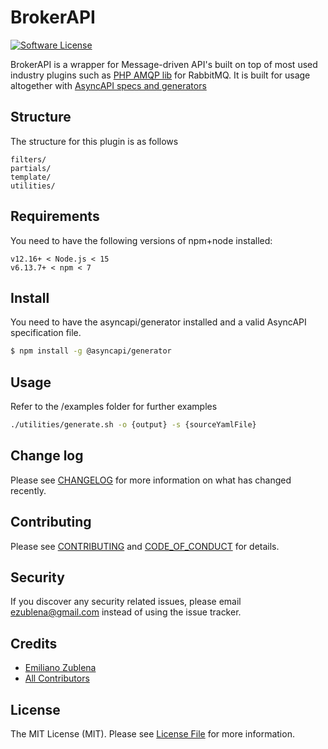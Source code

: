 # BrokerAPI

[//]: # "[![Latest Version on Packagist][ico-version]][link-packagist]"

[![Software License][ico-license]](./LICENSE.md)

[//]: # "[![Build Status][ico-travis]][link-travis]"

[//]: # "[![Coverage Status][ico-scrutinizer]][link-scrutinizer]"

[//]: # "[![Quality Score][ico-code-quality]][link-code-quality]"

[//]: # "[![Total Downloads][ico-downloads]][link-downloads]"


BrokerAPI is a wrapper for Message-driven API's built on top of most used industry plugins such as [PHP AMQP lib](https://packagist.org/packages/php-amqplib/php-amqplib) for RabbitMQ.
It is built for usage altogether with [AsyncAPI specs and generators](https://github.com/asyncapi/generator)

## Structure

The structure for this plugin is as follows

```
filters/
partials/
template/
utilities/
```

## Requirements
You need to have the following versions of npm+node installed:

```
v12.16+ < Node.js < 15
v6.13.7+ < npm < 7
```

## Install

You need to have the asyncapi/generator installed and a valid AsyncAPI specification file.

``` bash
$ npm install -g @asyncapi/generator
```

## Usage
Refer to the /examples folder for further examples

``` bash
./utilities/generate.sh -o {output} -s {sourceYamlFile}
```

## Change log

Please see [CHANGELOG](./CHANGELOG.md) for more information on what has changed recently.

## Contributing

Please see [CONTRIBUTING](./CONTRIBUTING.md) and [CODE_OF_CONDUCT](./CODE_OF_CONDUCT.md) for details.

## Security

If you discover any security related issues, please email ezublena@gmail.com instead of using the issue tracker.

## Credits

- [Emiliano Zublena][link-author]
- [All Contributors][link-contributors]

## License

The MIT License (MIT). Please see [License File](./LICENSE.md) for more information.

[ico-version]: https://img.shields.io/packagist/v/GA/BrokerAPI.svg?style=flat-square
[ico-license]: https://img.shields.io/badge/license-MIT-brightgreen.svg?style=flat-square
[ico-travis]: https://img.shields.io/travis/GA/BrokerAPI/master.svg?style=flat-square
[ico-scrutinizer]: https://img.shields.io/scrutinizer/coverage/g/GA/BrokerAPI.svg?style=flat-square
[ico-code-quality]: https://img.shields.io/scrutinizer/g/GA/BrokerAPI.svg?style=flat-square
[ico-downloads]: https://img.shields.io/packagist/dt/GA/BrokerAPI.svg?style=flat-square

[link-packagist]: https://packagist.org/packages/GA/BrokerAPI
[link-travis]: https://travis-ci.org/GA/BrokerAPI
[link-scrutinizer]: https://scrutinizer-ci.com/g/GA/BrokerAPI/code-structure
[link-code-quality]: https://scrutinizer-ci.com/g/GA/BrokerAPI
[link-downloads]: https://packagist.org/packages/GA/BrokerAPI
[link-author]: https://github.com/emilianozublena
[link-contributors]: https://github.com/asyncapi/php-template/graphs/contributors
